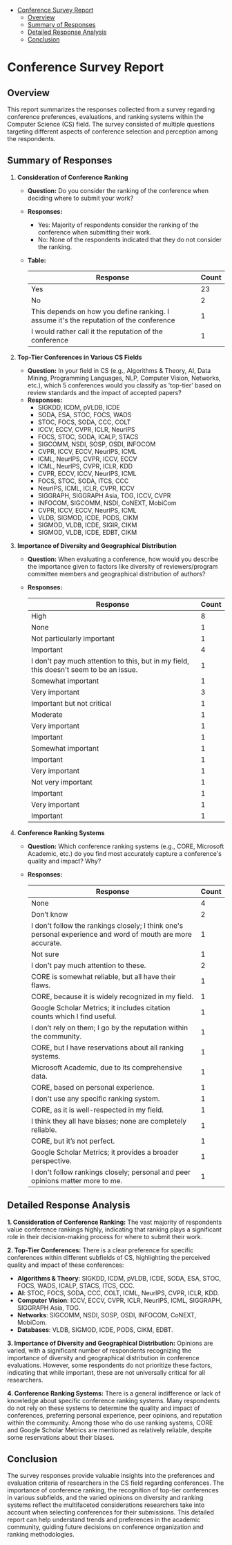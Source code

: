 - [Conference Survey Report](#conference-survey-report)
    * [Overview](##overview)
    * [Summary of Responses](##summary-of-responses)
    * [Detailed Response Analysis](##detailed-response-analysis)
    * [Conclusion](##conclusion)

# Conference Survey Report

## Overview
This report summarizes the responses collected from a survey regarding conference preferences, evaluations, and ranking systems within the Computer Science (CS) field. The survey consisted of multiple questions targeting different aspects of conference selection and perception among the respondents.

## Summary of Responses

1. **Consideration of Conference Ranking**
    - **Question:** Do you consider the ranking of the conference when deciding where to submit your work?
    - **Responses:**
        - Yes: Majority of respondents consider the ranking of the conference when submitting their work.
        - No: None of the respondents indicated that they do not consider the ranking.
    - **Table:**

      | Response | Count |
      |----------|-------|
      | Yes      | 23    |
      | No       | 2     |
      | This depends on how you define ranking. I assume it's the reputation of the conference | 1 |
      | I would rather call it the reputation of the conference | 1 |

2. **Top-Tier Conferences in Various CS Fields**
    - **Question:** In your field in CS (e.g., Algorithms & Theory, AI, Data Mining, Programming Languages, NLP, Computer Vision, Networks, etc.), which 5 conferences would you classify as 'top-tier' based on review standards and the impact of accepted papers?
    - **Responses:**
        - SIGKDD, ICDM, pVLDB, ICDE
        - SODA, ESA, STOC, FOCS, WADS
        - STOC, FOCS, SODA, CCC, COLT
        - ICCV, ECCV, CVPR, ICLR, NeurIPS
        - FOCS, STOC, SODA, ICALP, STACS
        - SIGCOMM, NSDI, SOSP, OSDI, INFOCOM
        - CVPR, ICCV, ECCV, NeurIPS, ICML
        - ICML, NeurIPS, CVPR, ICCV, ECCV
        - ICML, NeurIPS, CVPR, ICLR, KDD
        - CVPR, ECCV, ICCV, NeurIPS, ICML
        - FOCS, STOC, SODA, ITCS, CCC
        - NeurIPS, ICML, ICLR, CVPR, ICCV
        - SIGGRAPH, SIGGRAPH Asia, TOG, ICCV, CVPR
        - INFOCOM, SIGCOMM, NSDI, CoNEXT, MobiCom
        - CVPR, ICCV, ECCV, NeurIPS, ICML
        - VLDB, SIGMOD, ICDE, PODS, CIKM
        - SIGMOD, VLDB, ICDE, SIGIR, CIKM
        - SIGMOD, VLDB, ICDE, EDBT, CIKM
        

3. **Importance of Diversity and Geographical Distribution**
    - **Question:** When evaluating a conference, how would you describe the importance given to factors like diversity of reviewers/program committee members and geographical distribution of authors?
    - **Responses:**

      | Response | Count |
      |----------|-------|
      | High     | 8     |
      | None     | 1     |
      | Not particularly important | 1 |
      | Important | 4 |
      | I don't pay much attention to this, but in my field, this doesn't seem to be an issue. | 1 |
      | Somewhat important | 1 |
      | Very important | 3 |
      | Important but not critical | 1 |
      | Moderate | 1 |
      | Very important | 1 |
      | Important | 1 |
      | Somewhat important | 1 |
      | Important | 1 |
      | Very important | 1 |
      | Not very important | 1 |
      | Important | 1 |
      | Very important | 1 |
      | Important | 1 |


4. **Conference Ranking Systems**
    - **Question:** Which conference ranking systems (e.g., CORE, Microsoft Academic, etc.) do you find most accurately capture a conference's quality and impact? Why?
    - **Responses:**

      | Response | Count |
      |----------|-------|
      | None     | 4     |
      | Don’t know | 2 |
      | I don't follow the rankings closely; I think one's personal experience and word of mouth are more accurate. | 1 |
      | Not sure | 1 |
      | I don't pay much attention to these. | 2 |
      | CORE is somewhat reliable, but all have their flaws. | 1 |
      | CORE, because it is widely recognized in my field. | 1 |
      | Google Scholar Metrics; it includes citation counts which I find useful. | 1 |
      | I don’t rely on them; I go by the reputation within the community. | 1 |
      | CORE, but I have reservations about all ranking systems. | 1 |
      | Microsoft Academic, due to its comprehensive data. | 1 |
      | CORE, based on personal experience. | 1 |
      | I don't use any specific ranking system. | 1 |
      | CORE, as it is well-respected in my field. | 1 |
      | I think they all have biases; none are completely reliable. | 1 |
      | CORE, but it’s not perfect. | 1 |
      | Google Scholar Metrics; it provides a broader perspective. | 1 |
      | I don't follow rankings closely; personal and peer opinions matter more to me. | 1 |
    
## Detailed Response Analysis

**1. Consideration of Conference Ranking:**
The vast majority of respondents value conference rankings highly, indicating that ranking plays a significant role in their decision-making process for where to submit their work.

**2. Top-Tier Conferences:**
There is a clear preference for specific conferences within different subfields of CS, highlighting the perceived quality and impact of these conferences:
- **Algorithms & Theory**: SIGKDD, ICDM, pVLDB, ICDE, SODA, ESA, STOC, FOCS, WADS, ICALP, STACS, ITCS, CCC.
- **AI**: STOC, FOCS, SODA, CCC, COLT, ICML, NeurIPS, CVPR, ICLR, KDD.
- **Computer Vision**: ICCV, ECCV, CVPR, ICLR, NeurIPS, ICML, SIGGRAPH, SIGGRAPH Asia, TOG.
- **Networks**: SIGCOMM, NSDI, SOSP, OSDI, INFOCOM, CoNEXT, MobiCom.
- **Databases**: VLDB, SIGMOD, ICDE, PODS, CIKM, EDBT.

**3. Importance of Diversity and Geographical Distribution:**
Opinions are varied, with a significant number of respondents recognizing the importance of diversity and geographical distribution in conference evaluations. However, some respondents do not prioritize these factors, indicating that while important, these are not universally critical for all researchers.

**4. Conference Ranking Systems:**
There is a general indifference or lack of knowledge about specific conference ranking systems. Many respondents do not rely on these systems to determine the quality and impact of conferences, preferring personal experience, peer opinions, and reputation within the community. Among those who do use ranking systems, CORE and Google Scholar Metrics are mentioned as relatively reliable, despite some reservations about their biases.

## Conclusion
The survey responses provide valuable insights into the preferences and evaluation criteria of researchers in the CS field regarding conferences. The importance of conference ranking, the recognition of top-tier conferences in various subfields, and the varied opinions on diversity and ranking systems reflect the multifaceted considerations researchers take into account when selecting conferences for their submissions. This detailed report can help understand trends and preferences in the academic community, guiding future decisions on conference organization and ranking methodologies.